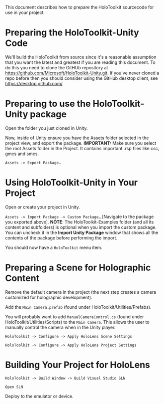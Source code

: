 This document describes how to prepare the HoloToolkit sourcecode for use
in your project.

# Preparing the HoloToolkit-Unity Code

We'll build the HoloToolkit from source since it's a reasonable assumption 
that you want the latest and greatest if you are reading this document. To
do this you need to clone the GitHUb repository at 
https://github.com/Microsoft/HoloToolkit-Unity.git. If you've never cloned a
repo before then you should consider using the GitHub desktop client, see 
https://desktop.github.com/.

# Preparing to use the HoloToolkit-Unity package

Open the folder you just cloned in Unity.

Now, inside of Unity ensure you have the Assets folder selected in the project view, and export the package. **IMPORTANT:** Make sure you select the root Assets folder in the Project. It contains important .rsp files like csc, gmcs and smcs.

`Assets -> Export Package…`

# Using HoloToolkit-Unity in Your Project

Open or create your project in Unity.

`Assets -> Import Package -> Custom Package…` [Navigate to the package 
you exported above]. **NOTE**: The HoloToolkit-Examples folder (and all its content and subfolders) is optional when you import the custom package. You can uncheck it in the **Import Unity Package** window that shows all the contents of the package before performing the import.   

You should now have a `HoloToolkit` menu item.

# Preparing a Scene for Holographic Content

Remove the default camera in the project (the next step creates a camera
 customized for holographic development).

Add the `Main Camera.prefab` (found under HoloToolkit/Utilities/Prefabs).

You will probably want to add `ManualCameraControl.cs` (found under
 HoloToolkit/Utilities/Scripts) to the 
`Main Camera`. This allows the user to manually control
 the camera when in the Unity player.

`HoloToolkit -> Configure -> Apply HoloLens Scene Settings`

`HoloToolkit -> Configure -> Apply HoloLens Project Settings`

# Building Your Project for HoloLens

`HoloToolkit -> Build Window -> Build Visual Studio SLN`

`Open SLN`

Deploy to the emulator or device.



